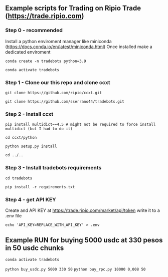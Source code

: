 ## Example scripts for Trading on Ripio Trade (https://trade.ripio.com)

### Step 0 - recommended 
Install a python enviroment manager like miniconda (https://docs.conda.io/en/latest/miniconda.html)
Once installed make a dedicated enviroment

`` conda create -n tradebots python=3.9 ``

`` conda activate tradebots ``

### Step 1 - Clone our this repo and clone ccxt

`` git clone https://github.com/ripio/ccxt.git ``

`` git clone https://github.com/sserrano44/tradebots.git ``

### Step 2 - Install ccxt

`` pip install multidict==4.5 # might not be required to force install multidict (but I had to do it) ``

`` cd ccxt/python ``

`` python setup.py install ``

`` cd ../.. ``

### Step 3 - Install tradebots requirements

`` cd tradebots ``

`` pip install -r requirements.txt ``

### Step 4 - get API KEY

Create and API KEY at https://trade.ripio.com/market/api/token
write it to a .env file

`` echo 'API_KEY=REPLACE_WITH_API_KEY' > .env ``

## Example RUN for buying 5000 usdc at 330 pesos in 50 usdc chunks

`` conda activate tradebots ``

`` python buy_usdc.py 5000 330 50 ``
`` python buy_rpc.py 10000 0,008 50 ``
